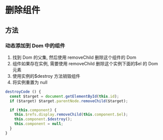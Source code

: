 # 删除组件

## 方法

### 动态添加到 Dom 中的组件

1. 找到 Dom 的父集, 然后使用 removeChild 删除这个组件的 Dom
2. 组件如果存在实例, 需要使用 removeChild 删除这个实例下面的\$el 的 Dom 元素
3. 使用实例的\$destroy 方法销毁组件
4. 将实例重置为 null

```js
destroyCode () {
  const $target = document.getElementById(this.id);
  if ($target) $target.parentNode.removeChild($target);

  if (this.component) {
    this.$refs.display.removeChild(this.component.$el);
    this.component.$destroy();
    this.component = null;
  }
}
```
